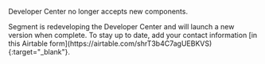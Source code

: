<div class="premonition info"><div class="fa fa-info-circle"></div><div class="content"><p class="header">Developer Center no longer accepts new components.</p><p markdown=1>Segment is redeveloping the Developer Center and will launch a new version when complete. To stay up to date, add your contact information [in this Airtable form](https://airtable.com/shrT3b4C7agUEBKVS){:target="_blank"}.</p></div></div>
